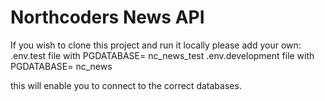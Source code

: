 # Northcoders News API

If you wish to clone this project and run it locally please add your own:
.env.test file with PGDATABASE= nc_news_test
.env.development file with PGDATABASE= nc_news

this will enable you to connect to the correct databases.